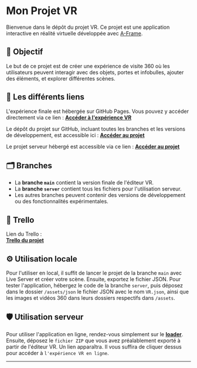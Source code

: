 # Mon Projet VR

Bienvenue dans le dépôt du projet VR. Ce projet est une application interactive en réalité virtuelle développée avec [A-Frame](https://aframe.io/).

## 🎯 Objectif
Le but de ce projet est de créer une expérience de visite 360 où les utilisateurs peuvent interagir avec des objets, portes et infobulles, ajouter des éléments, et explorer différentes scènes.

## 🚀 Les différents liens
L'expérience finale est hébergée sur GitHub Pages. Vous pouvez y accéder directement via ce lien :
**[Accéder à l'expérience VR](https://quentin-brandy.github.io/SA-5.DWeb-DI.01-VR/src)**

Le dépôt du projet sur GitHub, incluant toutes les branches et les versions de développement, est accessible ici :
**[Accéder au projet](https://github.com/quentin-brandy/SA-5.DWeb-DI.01-VR)**

Le projet serveur hébergé est accessible via ce lien :
**[Accéder au projet](https://mmi22-03.mmi-limoges.fr/uptaleremake/loader/)**

## 🗂️ Branches

- La **branche `main`** contient la version finale de l'éditeur VR.
- La **branche `server`** contient tous les fichiers pour l'utilisation serveur.
- Les autres branches peuvent contenir des versions de développement ou des fonctionnalités expérimentales.

## 📌 Trello

Lien du Trello :  
**[Trello du projet](https://trello.com/b/y0j6oXeu/sa-5dweb-di01-vr)**

## ⚙️ Utilisation locale

Pour l'utiliser en local, il suffit de lancer le projet de la branche `main` avec Live Server et créer votre scène. Ensuite, exportez le fichier JSON. Pour tester l'application, hébergez le code de la branche `server`, puis déposez dans le dossier `/assets/json` le fichier JSON avec le nom `VR.json`, ainsi que les images et vidéos 360 dans leurs dossiers respectifs dans `/assets`.

## 🛡️​ Utilisation serveur

Pour utiliser l'application en ligne, rendez-vous simplement sur le **[loader](https://mmi22-03.mmi-limoges.fr/uptaleremake/loader/)**. Ensuite, déposez le `fichier ZIP` que vous avez préalablement exporté à partir de l'éditeur VR. Un lien apparaîtra. Il vous suffira de cliquer dessus pour accéder à `l'expérience VR en ligne`.

---
